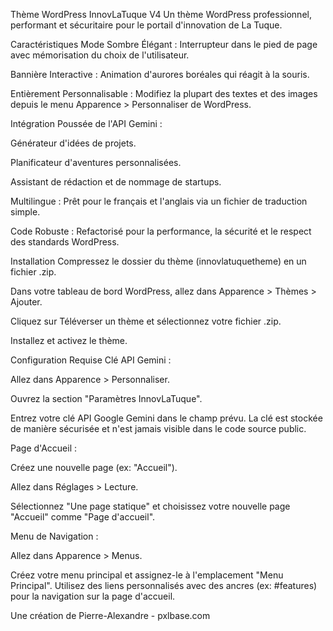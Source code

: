 Thème WordPress InnovLaTuque V4
Un thème WordPress professionnel, performant et sécuritaire pour le portail d'innovation de La Tuque.

Caractéristiques
Mode Sombre Élégant : Interrupteur dans le pied de page avec mémorisation du choix de l'utilisateur.

Bannière Interactive : Animation d'aurores boréales qui réagit à la souris.

Entièrement Personnalisable : Modifiez la plupart des textes et des images depuis le menu Apparence > Personnaliser de WordPress.

Intégration Poussée de l'API Gemini :

Générateur d'idées de projets.

Planificateur d'aventures personnalisées.

Assistant de rédaction et de nommage de startups.

Multilingue : Prêt pour le français et l'anglais via un fichier de traduction simple.

Code Robuste : Refactorisé pour la performance, la sécurité et le respect des standards WordPress.

Installation
Compressez le dossier du thème (innovlatuquetheme) en un fichier .zip.

Dans votre tableau de bord WordPress, allez dans Apparence > Thèmes > Ajouter.

Cliquez sur Téléverser un thème et sélectionnez votre fichier .zip.

Installez et activez le thème.

Configuration Requise
Clé API Gemini :

Allez dans Apparence > Personnaliser.

Ouvrez la section "Paramètres InnovLaTuque".

Entrez votre clé API Google Gemini dans le champ prévu. La clé est stockée de manière sécurisée et n'est jamais visible dans le code source public.

Page d'Accueil :

Créez une nouvelle page (ex: "Accueil").

Allez dans Réglages > Lecture.

Sélectionnez "Une page statique" et choisissez votre nouvelle page "Accueil" comme "Page d'accueil".

Menu de Navigation :

Allez dans Apparence > Menus.

Créez votre menu principal et assignez-le à l'emplacement "Menu Principal". Utilisez des liens personnalisés avec des ancres (ex: #features) pour la navigation sur la page d'accueil.

Une création de Pierre-Alexandre - pxlbase.com